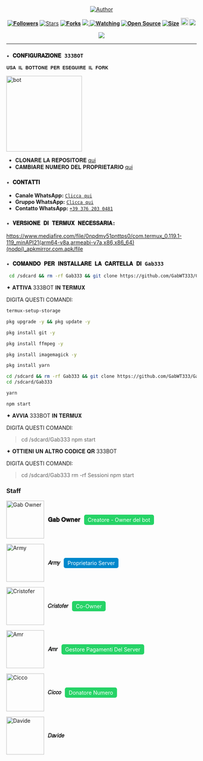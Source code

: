 <p align="center">
  <a href="https://whatsapp.com/channel/0029VauhQviCsU9Ibrwlkb0h"><img title="Author" src="https://img.shields.io/badge/Canale%20Ufficiale-black?style=for-the-badge&logo=whatsApp"></a>
</p>

<p align="center"> 
  <a href="https://github.com/GabWT333/followers"><img title="𝐅𝐨𝐥𝐥𝐨𝐰𝐞𝐫𝐬" src="https://img.shields.io/github/followers/GabWT333?color=red&style=flat-square"></a> 
  <a href="https://github.com/GabWT333/Gab333/stargazers/"><img title="Stars" src="https://img.shields.io/github/stars/GabWT333?color=blue&style=flat-square"></a> 
  <a href="https://github.com/GabWT333/network/members"><img title="𝐅𝐨𝐫𝐤𝐬" src="https://img.shields.io/github/forks/GabWT333/Gab333?color=red&style=flat-square"></a> 
  <a href="https://komarev.com/ghpvc/?username=GabWT333&color=blue&style=flat-square&label=Profile+Visual"><img src="https://komarev.com/ghpvc/?username=GabWT333&color=blue&style=flat-square&label=Profile+Visual" /> 
  <a href="https://github.com/GabWT333/Gab333/watchers"><img title="𝐖𝐚𝐭𝐜𝐡𝐢𝐧𝐠" src="https://img.shields.io/github/watchers/GabWT333/Gab333?label=Watcher'srepo&color=blue&style=flat-square"></a> 
  <a href="https://github.com/GabWT333/Gab333"><img title="𝐎𝐩𝐞𝐧 𝐒𝐨𝐮𝐫𝐜𝐞" src="https://badges.frapsoft.com/os/v2/open-source.svg?v=103"></a> 
  <a href="https://github.com/GabWT333/Gab333/"><img title="𝐒𝐢𝐳𝐞" src="https://img.shields.io/github/repo-size/GabWT333/Gab333?style=flat-square&color=green"></a> 
  <a href="https://github.com/GabWT333/Gab333/graphs/commit-activity"><img height="20" src="https://img.shields.io/badge/Maintained%3F-yes-green.svg"></a> 
  <img width="" src="https://img.shields.io/github/repo-size/GabWT333/Gab333?color=red&label=Repo%20Size&style=for-the-badge&logo=appveyor"> 
</p> 

<p align="center"> 
  <img width="" src="https://qu.ax/irkJC.jpg"> 
</p> 

---------
### `✦ 𝐂𝐎𝐍𝐅𝐈𝐆𝐔𝐑𝐀𝐙𝐈𝐎𝐍𝐄 333BOT`

`𝐔𝐒𝐀 𝐈𝐋 𝐁𝐎𝐓𝐓𝐎𝐍𝐄 𝐏𝐄𝐑 𝐄𝐒𝐄𝐆𝐔𝐈𝐑𝐄 𝐈𝐋 𝐅𝐎𝐑𝐊` 

   <a href="https://github.com/GabWT333/Gab333/fork"><img title="bot" src="https://github.com/Alien-alfa/Alien-alfa/blob/beta/img/pngegg.png?raw=true" width="200"></a> 
 <br> 
 - 𝐂𝐋𝐎𝐍𝐀𝐑𝐄 𝐋𝐀 𝐑𝐄𝐏𝐎𝐒𝐈𝐓𝐎𝐑𝐄 [qui](https://github.com/GabWT333/Gab333/fork) 
 - 𝐂𝐀𝐌𝐁𝐈𝐀𝐑𝐄 𝐍𝐔𝐌𝐄𝐑𝐎 𝐃𝐄𝐋 𝐏𝐑𝐎𝐏𝐑𝐈𝐄𝐓𝐀𝐑𝐈𝐎 [qui](https://github.com/GabWT333/Gab333/blob/master/config.js) 

### `✦ 𝐂𝐎𝐍𝐓𝐀𝐓𝐓𝐈`
- **Canale WhatsApp:** [`Clicca qui`](https://whatsapp.com/channel/0029VauhQviCsU9Ibrwlkb0h)
- **Gruppo WhatsApp:** [`Clicca qui`](https://chat.whatsapp.com/JhrcigFtXpW4OzdhE9Jdq3)
- **Contatto WhatsApp:** [`+39 376 203 0481`](https://wa.me/393762030481)

### `✦ 𝐕𝐄𝐑𝐒𝐈𝐎𝐍𝐄 𝐃𝐈 𝐓𝐄𝐑𝐌𝐔𝐗 𝐍𝐄𝐂𝐄𝐒𝐒𝐀𝐑𝐈𝐀: `  
 https://www.mediafire.com/file/0npdmv51pnttps0/com.termux_0.119.1-119_minAPI21(arm64-v8a,armeabi-v7a,x86,x86_64)(nodpi)_apkmirror.com.apk/file 

### `✦ 𝐂𝐎𝐌𝐀𝐍𝐃𝐎 𝐏𝐄𝐑 𝐈𝐍𝐒𝐓𝐀𝐋𝐋𝐀𝐑𝐄 𝐋𝐀 𝐂𝐀𝐑𝐓𝐄𝐋𝐋𝐀 𝐃𝐈 Gab333`
```bash 
 cd /sdcard && rm -rf Gab333 && git clone https://github.com/GabWT333/Gab333.git && cd Gab333
```
✦ 𝐀𝐓𝐓𝐈𝐕𝐀 333BOT 𝐈𝐍 𝐓𝐄𝐑𝐌𝐔𝐗

DIGITA QUESTI COMANDI:

```bash
termux-setup-storage

pkg upgrade -y && pkg update -y

pkg install git -y

pkg install ffmpeg -y

pkg install imagemagick -y

pkg install yarn

cd /sdcard && rm -rf Gab333 && git clone https://github.com/GabWT333/Gab333.git
cd /sdcard/Gab333

yarn

npm start
```

✦ 𝐀𝐕𝐕𝐈𝐀 333BOT 𝐈𝐍 𝐓𝐄𝐑𝐌𝐔𝐗

DIGITA QUESTI COMANDI:

> cd /sdcard/Gab333 
> npm start

✦ 𝐎𝐓𝐓𝐈𝐄𝐍𝐈 𝐔𝐍 𝐀𝐋𝐓𝐑𝐎 𝐂𝐎𝐃𝐈𝐂𝐄 𝐐𝐑 333BOT

DIGITA QUESTI COMANDI:

> cd /sdcard/Gab333 
> rm -rf Sessioni 
> npm start


### Staff
<p style="display: flex; align-items: center;">
  <img src="https://qu.ax/dguVx.jpg" width="100px" height="100px" alt="Gab Owner" style="margin-right: 10px;">
  <span style="font-size: 16px; font-weight: bold;">𝐆𝐚𝐛 𝐎𝐰𝐧𝐞𝐫</span>
  <a href="https://wa.me/393762030481" style="background-color: #25D366; color: white; padding: 5px 10px; border-radius: 5px; text-decoration: none; margin-left: 10px;">Creatore - Owner del bot</a>
</p>

<p style="display: flex; align-items: center;">
  <img src="https://qu.ax/blsDp.jpg" width="100px" height="100px" alt="Army" style="margin-right: 10px;">
  <span style="font-size: 14px; font-weight: bold;">𝐴𝑟𝑚𝑦</span>
  <a href="https://t.me/retedna" style="background-color: #0088cc; color: white; padding: 5px 10px; border-radius: 5px; text-decoration: none; margin-left: 10px;">Proprietario Server</a>
</p>

<p style="display: flex; align-items: center;">
  <img src="https://qu.ax/FWOZE.jpg" width="100px" height="100px" alt="Cristofer" style="margin-right: 10px;">
  <span style="font-size: 14px; font-weight: bold;">𝐶𝑟𝑖𝑠𝑡𝑜𝑓𝑒𝑟</span>
  <a href="https://wa.me/393276121255" style="background-color: #25D366; color: white; padding: 5px 10px; border-radius: 5px; text-decoration: none; margin-left: 10px;">Co-Owner</a>
</p>

<p style="display: flex; align-items: center;">
  <img src="https://qu.ax/sisCV.jpg" width="100px" height="100px" alt="Amr" style="margin-right: 10px;">
  <span style="font-size: 14px; font-weight: bold;">𝐴𝑚𝑟</span>
  <a href="https://wa.me/855976087045" style="background-color: #25D366; color: white; padding: 5px 10px; border-radius: 5px; text-decoration: none; margin-left: 10px;">Gestore Pagamenti Del Server </a>
</p>

<p style="display: flex; align-items: center;">
  <img src="https://qu.ax/GOFsn.jpg" width="100px" height="100px" alt="Cicco" style="margin-right: 10px;">
  <span style="font-size: 14px; font-weight: bold;">𝐶𝑖𝑐𝑐𝑜</span>
  <a href="https://wa.me/393715341918" style="background-color: #25D366; color: white; padding: 5px 10px; border-radius: 5px; text-decoration: none; margin-left: 10px;">Donatore Numero</a>
</p>

<p style="display: flex; align-items: center;">
  <img src="https://example.com/link_to_image_of_davide.jpg" width="100px" height="100px" alt="Davide" style="margin-right: 10px;">
  <span style="font-size: 14px; font-weight: bold;">𝐷𝑎𝑣𝑖𝑑𝑒</span>
</p>
